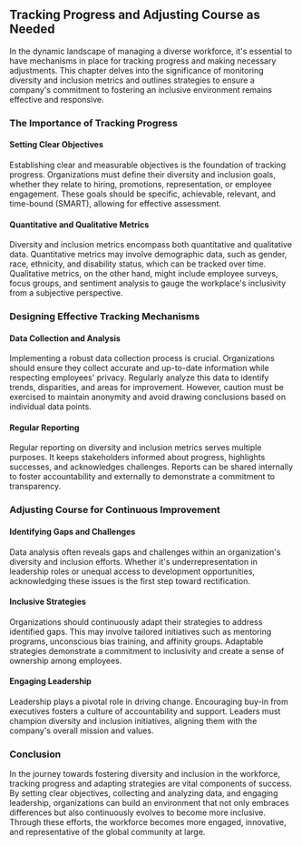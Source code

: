 Tracking Progress and Adjusting Course as Needed
---------------------------------------------------------

In the dynamic landscape of managing a diverse workforce, it's essential to have mechanisms in place for tracking progress and making necessary adjustments. This chapter delves into the significance of monitoring diversity and inclusion metrics and outlines strategies to ensure a company's commitment to fostering an inclusive environment remains effective and responsive.

### The Importance of Tracking Progress

#### Setting Clear Objectives

Establishing clear and measurable objectives is the foundation of tracking progress. Organizations must define their diversity and inclusion goals, whether they relate to hiring, promotions, representation, or employee engagement. These goals should be specific, achievable, relevant, and time-bound (SMART), allowing for effective assessment.

#### Quantitative and Qualitative Metrics

Diversity and inclusion metrics encompass both quantitative and qualitative data. Quantitative metrics may involve demographic data, such as gender, race, ethnicity, and disability status, which can be tracked over time. Qualitative metrics, on the other hand, might include employee surveys, focus groups, and sentiment analysis to gauge the workplace's inclusivity from a subjective perspective.

### Designing Effective Tracking Mechanisms

#### Data Collection and Analysis

Implementing a robust data collection process is crucial. Organizations should ensure they collect accurate and up-to-date information while respecting employees' privacy. Regularly analyze this data to identify trends, disparities, and areas for improvement. However, caution must be exercised to maintain anonymity and avoid drawing conclusions based on individual data points.

#### Regular Reporting

Regular reporting on diversity and inclusion metrics serves multiple purposes. It keeps stakeholders informed about progress, highlights successes, and acknowledges challenges. Reports can be shared internally to foster accountability and externally to demonstrate a commitment to transparency.

### Adjusting Course for Continuous Improvement

#### Identifying Gaps and Challenges

Data analysis often reveals gaps and challenges within an organization's diversity and inclusion efforts. Whether it's underrepresentation in leadership roles or unequal access to development opportunities, acknowledging these issues is the first step toward rectification.

#### Inclusive Strategies

Organizations should continuously adapt their strategies to address identified gaps. This may involve tailored initiatives such as mentoring programs, unconscious bias training, and affinity groups. Adaptable strategies demonstrate a commitment to inclusivity and create a sense of ownership among employees.

#### Engaging Leadership

Leadership plays a pivotal role in driving change. Encouraging buy-in from executives fosters a culture of accountability and support. Leaders must champion diversity and inclusion initiatives, aligning them with the company's overall mission and values.

### Conclusion

In the journey towards fostering diversity and inclusion in the workforce, tracking progress and adapting strategies are vital components of success. By setting clear objectives, collecting and analyzing data, and engaging leadership, organizations can build an environment that not only embraces differences but also continuously evolves to become more inclusive. Through these efforts, the workforce becomes more engaged, innovative, and representative of the global community at large.
